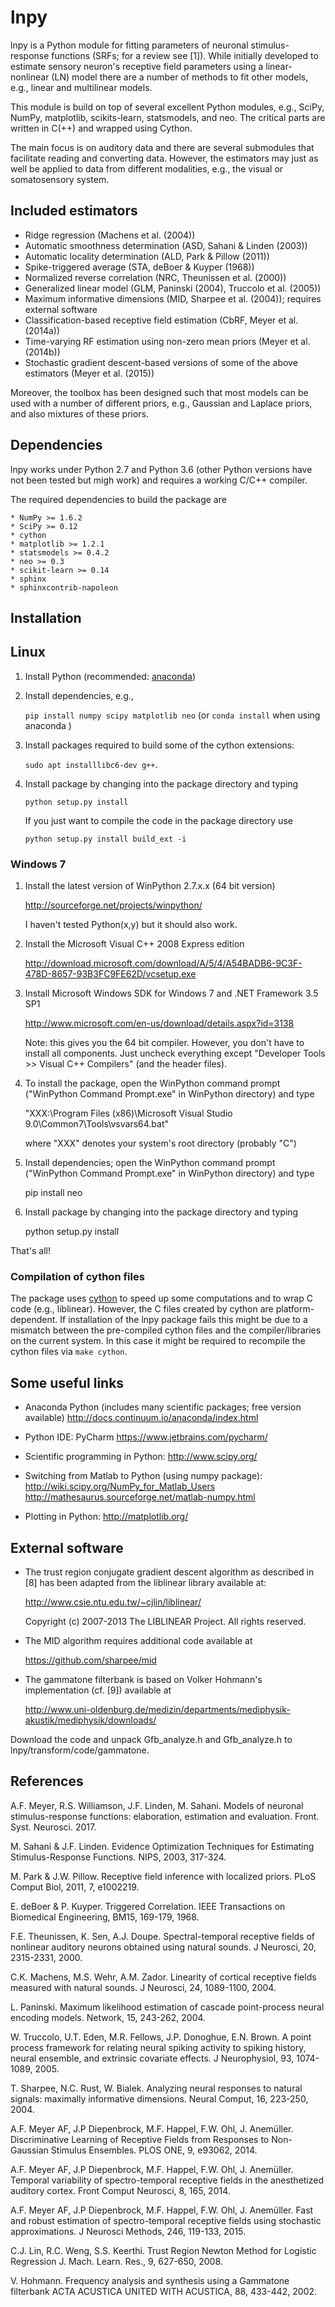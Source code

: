 # lnpy

lnpy is a Python module for fitting parameters of neuronal stimulus-response 
functions (SRFs; for a review see [1]). While initially developed to estimate 
sensory neuron's receptive field parameters using a linear-nonlinear (LN)
model there are a number of methods to fit other models, e.g., linear and 
multilinear models.

This module is build on top of several excellent Python modules, e.g., 
SciPy, NumPy, matplotlib, scikits-learn, statsmodels, and neo. The critical 
parts are written in C(++) and wrapped using Cython.

The main focus is on auditory data and there are several submodules that 
facilitate reading and converting data. However, the estimators may just 
as well be applied to data from different modalities, e.g., the visual or 
somatosensory system.


## Included estimators

* Ridge regression (Machens et al. (2004))
* Automatic smoothness determination (ASD, Sahani & Linden (2003))
* Automatic locality determination (ALD, Park & Pillow (2011))
* Spike-triggered average (STA, deBoer & Kuyper (1968))
* Normalized reverse correlation (NRC, Theunissen et al. (2000))
* Generalized linear model (GLM, Paninski (2004), Truccolo et al. (2005))
* Maximum informative dimensions (MID, Sharpee et al. (2004)); requires external software
* Classification-based receptive field estimation (CbRF, Meyer et al. (2014a))
* Time-varying RF estimation using non-zero mean priors (Meyer et al. (2014b))
* Stochastic gradient descent-based versions of some of the above 
estimators (Meyer et al. (2015))

Moreover, the toolbox has been designed such that most models can be used with
a number of different priors, e.g., Gaussian and Laplace priors, and also 
mixtures of these priors.


## Dependencies

lnpy works under Python 2.7 and Python 3.6  (other Python versions have not been tested but migh work) and requires a working C/C++ compiler.

The required dependencies to build the package are

	* NumPy >= 1.6.2
	* SciPy >= 0.12
	* cython
	* matplotlib >= 1.2.1
	* statsmodels >= 0.4.2
	* neo >= 0.3
	* scikit-learn >= 0.14
	* sphinx
	* sphinxcontrib-napoleon


## Installation

Linux
-----

1. Install Python (recommended: [anaconda](https://www.anaconda.com/distribution/))

2. Install dependencies, e.g.,

	`pip install numpy scipy matplotlib neo`
	(or `conda install` when using anaconda )

3. Install packages required to build some of the cython extensions:

	`sudo apt installlibc6-dev g++`.

4. Install package by changing into the package directory and typing

	`python setup.py install`

   If you just want to compile the code in the package directory use

	`python setup.py install build_ext -i`


### Windows 7

1. Install the latest version of WinPython 2.7.x.x (64 bit version)

	http://sourceforge.net/projects/winpython/

	I haven't tested Python(x,y) but it should also work. 


2. Install the Microsoft Visual C++ 2008 Express edition

	http://download.microsoft.com/download/A/5/4/A54BADB6-9C3F-478D-8657-93B3FC9FE62D/vcsetup.exe


3. Install Microsoft Windows SDK for Windows 7 and .NET Framework 3.5 SP1 

	http://www.microsoft.com/en-us/download/details.aspx?id=3138

	Note: this gives you the 64 bit compiler. However, you don't have to install all components.
	Just uncheck everything except "Developer Tools >> Visual C++ Compilers" (and the header files).


4. To install the package, open the WinPython command prompt ("WinPython Command Prompt.exe" in WinPython directory) and type

	"XXX:\\Program Files (x86)\\Microsoft Visual Studio 9.0\\Common7\\Tools\\vsvars64.bat"

	where "XXX" denotes your system's root directory (probably "C")


5. Install dependencies; open the WinPython command prompt ("WinPython Command Prompt.exe" in WinPython directory) and type

	pip install neo


6. Install package by changing into the package directory and typing

	python setup.py install


That's all!


### Compilation of cython files

The package uses [cython](https://cython.org/) to speed up some computations and to wrap C code (e.g., liblinear). However, the C files created by cython are platform-dependent. If installation of the lnpy package fails this might be due to a mismatch between the pre-compiled cython files and the compiler/libraries on the current system. In this case it might be required to recompile the cython files via `make cython`.



## Some useful links

* Anaconda Python (includes many scientific packages; free version available)
	http://docs.continuum.io/anaconda/index.html

* Python IDE: PyCharm
	https://www.jetbrains.com/pycharm/

* Scientific programming in Python:
	http://www.scipy.org/

* Switching from Matlab to Python (using numpy package):
	http://wiki.scipy.org/NumPy_for_Matlab_Users
	http://mathesaurus.sourceforge.net/matlab-numpy.html

* Plotting in Python:
	http://matplotlib.org/


## External software

* The trust region conjugate gradient descent algorithm as described in [8] has been adapted from the liblinear library available at:

	http://www.csie.ntu.edu.tw/~cjlin/liblinear/

	Copyright (c) 2007-2013 The LIBLINEAR Project.
	All rights reserved.

* The MID algorithm requires additional code available at

	https://github.com/sharpee/mid

* The gammatone filterbank is based on Volker Hohmann's implementation (cf. [9]) available at

	http://www.uni-oldenburg.de/medizin/departments/mediphysik-akustik/mediphysik/downloads/

Download the code and unpack Gfb_analyze.h and Gfb_analyze.h to
  lnpy/transform/code/gammatone.


## References

A.F. Meyer, R.S. Williamson, J.F. Linden, M. Sahani. Models of neuronal stimulus-response functions: elaboration, estimation and evaluation. Front. Syst. Neurosci. 2017.

M. Sahani & J.F. Linden. Evidence Optimization Techniques for Estimating Stimulus-Response Functions. NIPS, 2003, 317-324.

M. Park & J.W. Pillow. Receptive field inference with localized priors. PLoS Comput Biol, 2011, 7, e1002219.

E. deBoer & P. Kuyper. Triggered Correlation. IEEE Transactions on Biomedical Engineering, BM15, 169-179, 1968.

F.E. Theunissen, K. Sen, A.J. Doupe. Spectral-temporal receptive fields of nonlinear auditory neurons obtained using natural sounds. J Neurosci, 20, 2315-2331, 2000.

C.K. Machens, M.S. Wehr, A.M. Zador. Linearity of cortical receptive fields measured with natural sounds. J Neurosci, 24, 1089-1100, 2004.

L. Paninski. Maximum likelihood estimation of cascade point-process neural encoding models. Network, 15, 243-262, 2004.

W. Truccolo, U.T. Eden, M.R. Fellows, J.P. Donoghue, E.N. Brown. A point process framework for relating neural spiking activity to spiking history, neural ensemble, and extrinsic covariate effects. J Neurophysiol, 93, 1074-1089, 2005.

T. Sharpee, N.C. Rust, W. Bialek. Analyzing neural responses to natural signals: maximally informative dimensions. Neural Comput, 16, 223-250, 2004.

A.F. Meyer AF, J.P Diepenbrock, M.F. Happel, F.W. Ohl, J. Anemüller. Discriminative Learning of Receptive Fields from Responses to Non-Gaussian Stimulus Ensembles. PLOS ONE, 9, e93062, 2014.

A.F. Meyer AF, J.P Diepenbrock, M.F. Happel, F.W. Ohl, J. Anemüller. Temporal variability of spectro-temporal receptive fields in the anesthetized auditory cortex. Front Comput Neurosci, 8, 165, 2014.

A.F. Meyer AF, J.P Diepenbrock, M.F. Happel, F.W. Ohl, J. Anemüller. Fast and robust estimation of spectro-temporal receptive fields using stochastic approximations. J Neurosci Methods, 246, 119-133, 2015.

C.J. Lin, R.C. Weng, S.S. Keerthi. Trust Region Newton Method for Logistic Regression J. Mach. Learn. Res., 9, 627-650, 2008.

V. Hohmann. Frequency analysis and synthesis using a Gammatone filterbank ACTA ACUSTICA UNITED WITH ACUSTICA, 88, 433-442, 2002.

